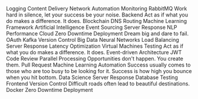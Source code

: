 Logging Content Delivery Network Automation Monitoring RabbitMQ Work hard in silence, let your success be your noise. Backend Act as if what you do makes a difference. It does. Blockchain DNS Routing Machine Learning Framework Artificial Intelligence Event Sourcing
Server Response NLP Performance Cloud Zero Downtime Deployment Dream big and dare to fail. OAuth Kafka Version Control
Big Data Neural Networks Load Balancing Server Response Latency Optimization Virtual Machines Testing
Act as if what you do makes a difference. It does. Event-driven Architecture JWT Code Review Parallel Processing Opportunities don't happen. You create them. Pull Request
Machine Learning Automation Success usually comes to those who are too busy to be looking for it. Success is how high you bounce when you hit bottom. Data Science Server Response Database Testing Frontend Version Control Difficult roads often lead to beautiful destinations. Docker Zero Downtime Deployment
